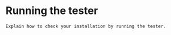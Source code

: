 Running the tester
==================

```{todo}
Explain how to check your installation by running the tester.
```